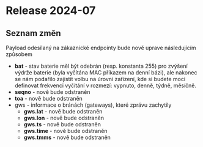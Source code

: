 # Release 2024-07

## Seznam změn

Payload odesílaný na zákaznické endpointy bude nově uprave následujícím způsobem

* **bat** - stav baterie měl být odebrán (resp. konstanta 255) pro zvýšení výdrže baterie (byla vyčítána MAC příkazem na denní bázi), ale nakonec se nám podařilo zajistit volbu na úrovni zařízení, kde si budete moci definovat frekvenci vyčítání v rozmezí: vypnuto, denně, týdně, měsíčně.
* **seqno** - nově bude odstraněn
* **toa** - nově bude odstraněn
* gws - informace o bránách (gateways), které zprávu zachytily
  * **gws.lat** - nově bude odstraněn
  * **gws.lon** - nově bude odstraněn
  * **gws.ts** - nově bude odstraněn
  * **gws.time** - nově bude odstraněn
  * **gws.tmms** - nově bude odstraněn
